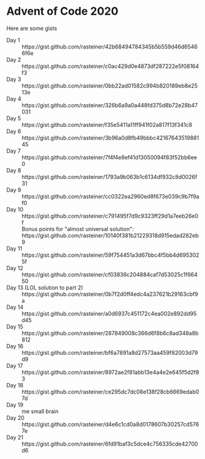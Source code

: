 # Advent of Code 2020

Here are some gists 

<dl>
  <dt>Day 1
  <dd>https://gist.github.com/rasteiner/42b68494784345b5b559d46d65466f6e
    
  <dt>Day 2
  <dd>https://gist.github.com/rasteiner/c0ac429d0e4873df287222e5f08164f3
    
  <dt>Day 3
  <dd>https://gist.github.com/rasteiner/0bb22ad01582c994b820189eb8e2513e
    
  <dt>Day 4
  <dd>https://gist.github.com/rasteiner/326b6a9a0a448fd375d8b72e28b47031

  <dt>Day 5
  <dd>https://gist.github.com/rasteiner/f35e5411a11ff941f02a817f13f341c8
  
  <dt>Day 6
  <dd>https://gist.github.com/rasteiner/3b96a0d8fb49bbbc4216764351988145
  
  <dt>Day 7
  <dd>https://gist.github.com/rasteiner/7f4f4e8ef41d13050094f83f52bb6ee0
    
  <dt>Day 8
  <dd>https://gist.github.com/rasteiner/1793a9b063b1c6134df932c8d0026f31

  <dt>Day 9
  <dd>https://gist.github.com/rasteiner/cc0322ea2960ed8f673e039c9b7f9af0
  
  <dt>Day 10
  <dd>https://gist.github.com/rasteiner/c791495f7d9c9323ff29d1a7eeb26e0f<br>
      Bonus points for "almost universal solution": https://gist.github.com/rasteiner/10140f381b21229318d915edad282eb9
  
  <dt>Day 11
  <dd>https://gist.github.com/rasteiner/59f754451a3d67bbc4f5bb4d6953025f
    
  <dt>Day 12
  <dd>https://gist.github.com/rasteiner/cf03836c204884caf7d53025c1f66450

  <dt>Day 13 (LOL solution to part 2)
  <dd>https://gist.github.com/rasteiner/0b7f2d0ff4edc4a237621b29163cbf9a
    
  <dt>Day 14
  <dd>https://gist.github.com/rasteiner/a0d6937c451172c4ea002e892dd95d45
    
  <dt>Day 15
  <dd>https://gist.github.com/rasteiner/287849008c366d6f8b6c8ad348a8b812
    
  <dt>Day 16
  <dd>https://gist.github.com/rasteiner/bf6a7891a8d27573aa459f82003d79d9
  
  <dt>Day 17
  <dd>https://gist.github.com/rasteiner/8972ae2f81abb13e4a4e2e645f5d2f83
  
  <dt>Day 18
  <dd>https://gist.github.com/rasteiner/ce295dc7dc08e138f28cb6669edab07d

  <dt>Day 19
  <dd> me small brain

  <dt>Day 20
  <dd>https://gist.github.com/rasteiner/d4e6c1cd0a8d0178607b30257cd5767e
    
  <dt>Day 21
  <dd>https://gist.github.com/rasteiner/6fd91baf3c5dce4c756335cde42700d6
</dl>

